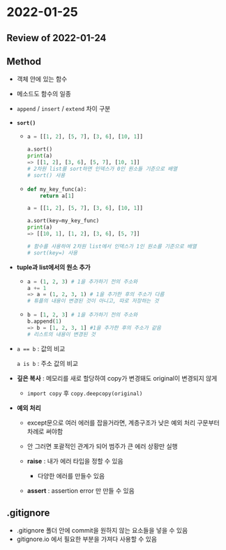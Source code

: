 # 2022-01-25

## Review of 2022-01-24

## Method

- 객체 안에 있는 함수

- 메소드도 함수의 일종

- `append` / `insert` / `extend` 차이 구분

- **`sort()`**

  - ```python
    a = [[1, 2], [5, 7], [3, 6], [10, 1]]
    
    a.sort()
    print(a)
    => [[1, 2], [3, 6], [5, 7], [10, 1]]
    # 2차원 list를 sort하면 인덱스가 0인 원소들 기준으로 배열
    # sort() 사용
    ```

  - ```python
    def my_key_func(a):
        return a[1]
    
    a = [[1, 2], [5, 7], [3, 6], [10, 1]]
    
    a.sort(key=my_key_func)
    print(a)
    => [[10, 1], [1, 2], [3, 6], [5, 7]]
    
    # 함수를 사용하여 2차원 list에서 인덱스가 1인 원소를 기준으로 배열
    # sort(key=) 사용
    ```

- **tuple과 list에서의 원소 추가**

  - ```python
    a = (1, 2, 3) # 1을 추가하기 전의 주소와
    a += 1
    => a = (1, 2, 3, 1) # 1을 추가한 후의 주소가 다름
    # 튜플의 내용이 변경된 것이 아니고, 따로 저장하는 것
    ```

  - ```python
    b = [1, 2, 3] # 1을 추가하기 전의 주소와
    b.append(1)
    => b = [1, 2, 3, 1] #1을 추가한 후의 주소가 같음
    # 리스트의 내용이 변경된 것
    ```

- `a == b` : 값의 비교

  `a is b` : 주소 값의 비교

- **깊은 복사** : 메모리를 새로 할당하여 copy가 변경돼도 original이 변경되지 않게

  - `import copy` 후 `copy.deepcopy(original)`

- **예외 처리**

  - except문으로 여러 에러를 잡을거라면, 계층구조가 낮은 예외 처리 구문부터 차례로 써야함

  - 안 그러면 포괄적인 관계가 되어 범주가 큰 에러 상황만 실행

  - **raise** : 내가 에러 타입을 정할 수 있음
    - 다양한 에러를 만들수 있음

  - **assert** : assertion error 만 만들 수 있음



## .gitignore

- .gitignore 폴더 안에 commit을 원하지 않는 요소들을 넣을 수 있음
- gitignore.io 에서 필요한 부분을 가져다 사용할 수 있음

